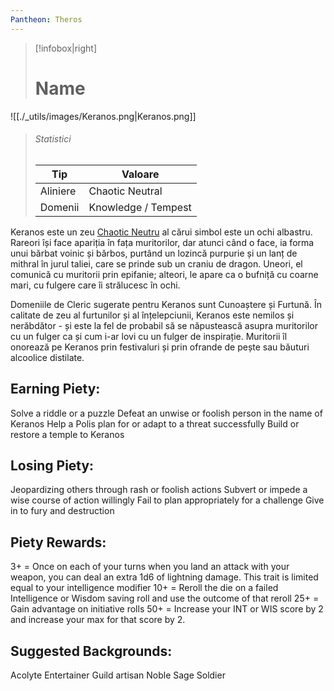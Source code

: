 ```yaml
---
Pantheon: Theros
---
```


> [!infobox|right]
> # Name
![[./_utils/images/Keranos.png|Keranos.png]]
> ###### Statistici
> | Tip |  Valoare |
> | ---- | ---- |
> | Aliniere | Chaotic Neutral |
> | Domenii | Knowledge / Tempest |

Keranos este un zeu [Chaotic Neutru](https://www.cbr.com/dnd-chaotic-neutral-pc-better/) al cărui simbol este un ochi albastru. Rareori își face apariția în fața muritorilor, dar atunci când o face, ia forma unui bărbat voinic și bărbos, purtând un lozincă purpurie și un lanț de mithral în jurul taliei, care se prinde sub un craniu de dragon. Uneori, el comunică cu muritorii prin epifanie; alteori, le apare ca o bufniță cu coarne mari, cu fulgere care îi strălucesc în ochi.

Domeniile de Cleric sugerate pentru Keranos sunt Cunoaștere și Furtună. În calitate de zeu al furtunilor și al înțelepciunii, Keranos este nemilos și nerăbdător - și este la fel de probabil să se năpustească asupra muritorilor cu un fulger ca și cum i-ar lovi cu un fulger de inspirație. Muritorii îl onorează pe Keranos prin festivaluri și prin ofrande de pește sau băuturi alcoolice distilate.

## Earning Piety:
Solve a riddle or a puzzle
Defeat an unwise or foolish person in the name of Keranos
Help a Polis plan for or adapt to a threat successfully
Build or restore a temple to Keranos
## Losing Piety:
Jeopardizing others through rash or foolish actions
Subvert or impede a wise course of action willingly
Fail to plan appropriately for a challenge
Give in to fury and destruction
## Piety Rewards:
3+ = Once on each of your turns when you land an attack with your weapon, you can deal an extra 1d6 of lightning damage. This trait is limited equal to your intelligence modifier
10+ = Reroll the die on a failed Intelligence or Wisdom saving roll and use the outcome of that reroll
25+ = Gain advantage on initiative rolls
50+ = Increase your INT or WIS score by 2 and increase your max for that score by 2.
## Suggested Backgrounds:
Acolyte
Entertainer
Guild artisan
Noble
Sage
Soldier
